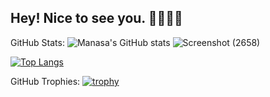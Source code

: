 ## Hey! Nice to see you. 👋👩🏻‍💻 

<!--
I'm Manasa, Developer/Analyst/👩‍🏫 Avid Book Reader from 🇮🇳**Chennai,India** Currently studing in 🇺🇸**Buffalo**. 


**Manasamahesh/Manasamahesh** is a ✨ _special_ ✨ repository because its `README.md` (this file) appears on your GitHub profile.

Here are some ideas to get you started:

- 🔭 I’m currently working on ...
- 🌱 I’m currently learning ...
- 👯 I’m looking to collaborate on ...
- 🤔 I’m looking for help with ...
- 💬 Ask me about ...
- 📫 How to reach me: ...
- 😄 Pronouns: ...
- ⚡ Fun fact: ...
-->
GitHub Stats:
![Manasa's GitHub stats](https://github-readme-stats.vercel.app/api?username=Manasamahesh&show_icons=true&theme=tokyonight)
![Screenshot (2658)](https://github.com/user-attachments/assets/7dbd30af-a935-4f40-8410-a0feb6b41d17)

[![Top Langs](https://github-readme-stats.vercel.app/api/top-langs/?username=Manasamahesh&layout=donut)](https://github.com/Manasamahesh/github-readme-stats)

GitHub Trophies:
[![trophy](https://github-profile-trophy.vercel.app/?username=Manasamahesh)](https://github.com/ryo-ma/github-profile-trophy)



